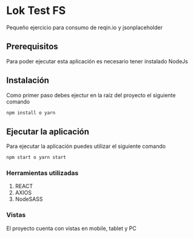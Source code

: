 # Lok Test FS
Pequeño ejercicio para consumo de reqin.io y jsonplaceholder

## Prerequisitos

Para poder ejecutar esta aplicación es necesario tener instalado NodeJs

## Instalación
Como primer paso debes ejectur en la raíz del proyecto el siguiente comando
```bash
npm install o yarn
```

## Ejecutar la aplicación
Para ejecutar la aplicación puedes utilizar el siguiente comando
```bash
npm start o yarn start
```
### Herramientas utilizadas
  1. REACT
  2. AXIOS
  3. NodeSASS

### Vistas
El proyecto cuenta con vistas en mobile, tablet y PC
